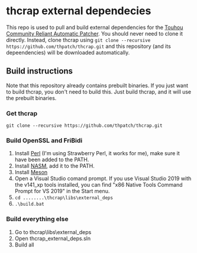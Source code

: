 # thcrap external dependecies

This repo is used to pull and build external dependencies for the [Touhou Community Reliant Automatic Patcher](https://github.com/thpatch/thcrap). 
You should never need to clone it directly. Instead, clone thcrap using `git clone --recursive https://github.com/thpatch/thcrap.git` and this repository (and its depeendencies) will be downloaded automatically.

## Build instructions
Note that this repository already contains prebuilt binaries. If you just want to build thcrap, you don't need to build this. Just build thcrap, and it will use the prebuilt binaries.

### Get thcrap
`git clone --recursive https://github.com/thpatch/thcrap.git`

### Build OpenSSL and FriBidi
1. Install [Perl](https://www.perl.org/get.html) (I'm using Strawberry Perl, it works for me), make sure it have been added to the PATH.
2. Install [NASM](https://www.nasm.us/), add it to the PATH.
3. Install [Meson](https://github.com/mesonbuild/meson/releases)
4. Open a Visual Studio comand prompt. If you use Visual Studio 2019 with the v141_xp tools installed, you can find "x86 Native Tools Command Prompt for VS 2019" in the Start menu.
5. `cd ........\thcrap\libs\external_deps`
6. `.\build.bat`

### Build everything else
1. Go to thcrap\libs\external_deps
2. Open thcrap_external_deps.sln
3. Build all
